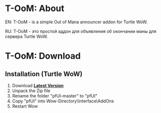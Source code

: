 # T-OoM: About

EN: T-OoM - is a simple Out of Mana announcer addon for Turtle WoW.

RU: T-OoM - это простой аддон для объявления об окончании маны для сервера Turtle WoW.

# T-OoM: Download
## Installation (Turtle WoW)
1. Download **[Latest Version](https://github.com/whtmst/t-oom/archive/master.zip)**
2. Unpack the Zip file
3. Rename the folder "pfUI-master" to "pfUI"
4. Copy "pfUI" into Wow-Directory\Interface\AddOns
5. Restart Wow
